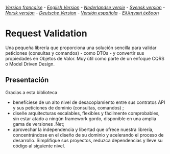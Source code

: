 ﻿_[Version française](README.md) - [English Version](README-EN.md) - [Nederlandse versie](README-NL.md) - [Svensk version](README-SE.md) - [Norsk versjon](README-NO.md) - [Deutsche Version](README-DE.md) - [Versión española](README-ES.md) - [Ελληνική έκδοση](README-GR.md)_

# Request Validation

Una pequeña librería que proporciona una solución sencilla para validar peticiones (consultas y comandos) - como DTOs - y convertir sus propiedades en Objetos de Valor. Muy útil como parte de un enfoque CQRS o Model Driven Design. 

## Presentación

Gracias a esta biblioteca

- benefíciese de un alto nivel de desacoplamiento entre sus contratos API y sus peticiones de dominio (consultas, comandos) ;
- diseñe arquitecturas escalables, flexibles y fácilmente comprobables, sin estar atado a ningún framework gordo, disponible en una amplia gama de versiones .Net;
- aprovechar la independencia y libertad que ofrece nuestra librería, concentrándose en el diseño de su dominio y acelerando el proceso de desarrollo. Simplifique sus proyectos, reduzca dependencias y lleve su código al siguiente nivel.
